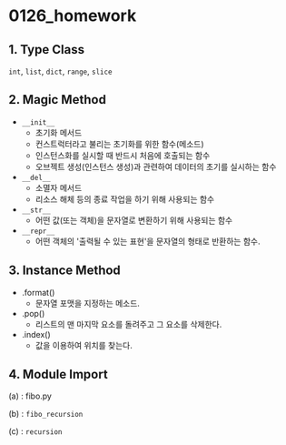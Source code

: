 # 0126_homework

## 1. Type Class

`int`, `list`, `dict`, `range`, `slice`

## 2. Magic Method

- `__init__`
  - 초기화 메서드
  - 컨스트럭터라고 불리는 초기화를 위한 함수(메소드)
  - 인스턴스화를 실시할 때 반드시 처음에 호출되는 함수
  - 오브젝트 생성(인스턴스 생성)과 관련하여 데이터의 초기를 실시하는 함수
- `__del__`
  - 소멸자 메서드
  - 리소스 해체 등의 종료 작업을 하기 위해 사용되는 함수
- `__str__`
  - 어떤 값(또는 객체)을 문자열로 변환하기 위해 사용되는 함수
- `__repr__`
  - 어떤 객체의 '출력될 수 있는 표현'을 문자열의 형태로 반환하는 함수.





## 3. Instance Method

- .format()
  - 문자열 포맷을 지정하는 메소드.
- .pop()
  - 리스트의 맨 마지막 요소를 돌려주고 그 요소를 삭제한다.
- .index()
  - 값을 이용하여 위치를 찾는다.

## 4. Module Import

(a) : fibo.py

(b) : `fibo_recursion`

(c) : `recursion`